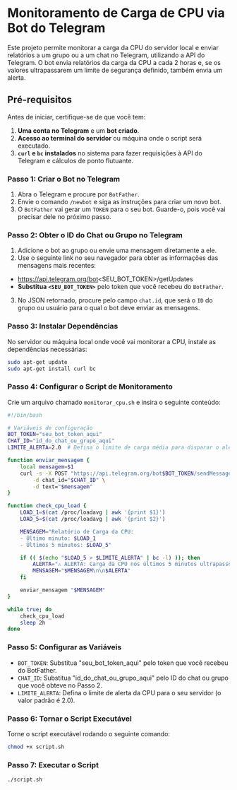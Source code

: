 # Monitoramento de Carga de CPU via Bot do Telegram

Este projeto permite monitorar a carga da CPU do servidor local e enviar relatórios a um grupo ou a um chat no Telegram, utilizando a API do Telegram. O bot envia relatórios da carga da CPU a cada 2 horas e, se os valores ultrapassarem um limite de segurança definido, também envia um alerta.

## Pré-requisitos

Antes de iniciar, certifique-se de que você tem:
1. **Uma conta no Telegram** e um **bot criado**.
2. **Acesso ao terminal do servidor** ou máquina onde o script será executado.
3. **`curl` e `bc` instalados** no sistema para fazer requisições à API do Telegram e cálculos de ponto flutuante.

### Passo 1: Criar o Bot no Telegram

1. Abra o Telegram e procure por `BotFather`.
2. Envie o comando `/newbot` e siga as instruções para criar um novo bot.
3. O `BotFather` vai gerar um `TOKEN` para o seu bot. Guarde-o, pois você vai precisar dele no próximo passo.

### Passo 2: Obter o ID do Chat ou Grupo no Telegram

1. Adicione o bot ao grupo ou envie uma mensagem diretamente a ele.
2. Use o seguinte link no seu navegador para obter as informações das mensagens mais recentes:
- https://api.telegram.org/bot<SEU_BOT_TOKEN>/getUpdates
- **Substitua `<SEU_BOT_TOKEN>`** pelo token que você recebeu do `BotFather`.
3. No JSON retornado, procure pelo campo `chat.id`, que será o `ID` do grupo ou usuário para o qual o bot deve enviar as mensagens.

### Passo 3: Instalar Dependências

No servidor ou máquina local onde você vai monitorar a CPU, instale as dependências necessárias:

```bash
sudo apt-get update
sudo apt-get install curl bc
```
### Passo 4: Configurar o Script de Monitoramento

Crie um arquivo chamado `monitorar_cpu.sh` e insira o seguinte conteúdo:

```bash
#!/bin/bash

# Variáveis de configuração
BOT_TOKEN="seu_bot_token_aqui"
CHAT_ID="id_do_chat_ou_grupo_aqui"
LIMITE_ALERTA=2.0  # Defina o limite de carga média para disparar o alerta

function enviar_mensagem {
    local mensagem=$1
    curl -s -X POST "https://api.telegram.org/bot$BOT_TOKEN/sendMessage" \
        -d chat_id="$CHAT_ID" \
        -d text="$mensagem"
}

function check_cpu_load {
    LOAD_1=$(cat /proc/loadavg | awk '{print $1}')
    LOAD_5=$(cat /proc/loadavg | awk '{print $2}')

    MENSAGEM="Relatório de Carga da CPU:
    - Último minuto: $LOAD_1
    - Últimos 5 minutos: $LOAD_5"

    if (( $(echo "$LOAD_5 > $LIMITE_ALERTA" | bc -l) )); then
        ALERTA="⚠️ ALERTA: Carga da CPU nos últimos 5 minutos ultrapassou o limite de segurança! (Limiar: $LIMITE_ALERTA)"
        MENSAGEM="$MENSAGEM\n\n$ALERTA"
    fi

    enviar_mensagem "$MENSAGEM"
}

while true; do
    check_cpu_load
    sleep 2h
done
```

### Passo 5: Configurar as Variáveis
- `BOT_TOKEN`: Substitua "seu_bot_token_aqui" pelo token que você recebeu do BotFather.
- `CHAT_ID`: Substitua "id_do_chat_ou_grupo_aqui" pelo ID do chat ou grupo que você obteve no Passo 2.
- `LIMITE_ALERTA`: Defina o limite de alerta da CPU para o seu servidor (o valor padrão é 2.0).

### Passo 6: Tornar o Script Executável

Torne o script executável rodando o seguinte comando:

```bash
chmod +x script.sh
```

### Passo 7: Executar o Script

```bash
./script.sh
```

